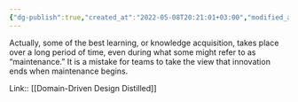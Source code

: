 ```yaml
---
{"dg-publish":true,"created_at":"2022-05-08T20:21:01+03:00","modified_at":"2022-05-09T23:45:56+03:00","title":"Innovation does not end, when maintenance begins.","date":"2022-05-08T20:21:01+03:00","permalink":"/quotes/202205081303/","dgHomeLink":false,"dgPassFrontmatter":true}
---
```



Actually, some of the best learning, or knowledge acquisition, takes place over a long period of time, even during what some might refer to as “maintenance.” It is a mistake for teams to take the view that innovation ends when maintenance begins.

Link:: [[Domain-Driven Design Distilled]]
